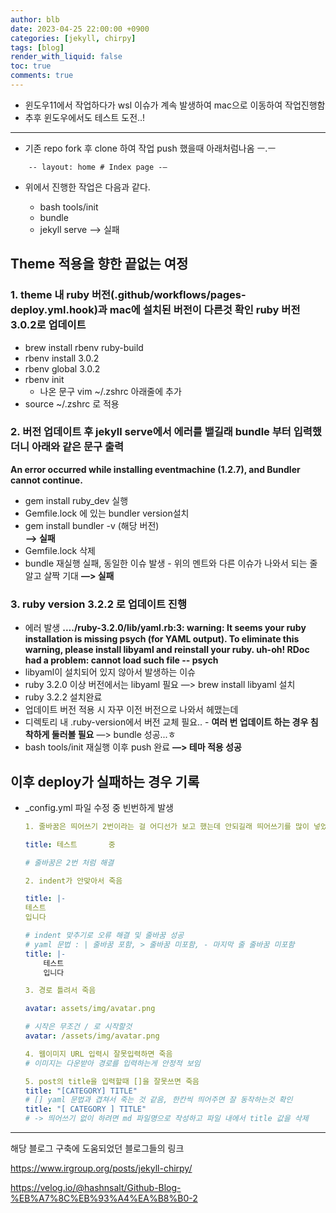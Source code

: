 ```yaml
---
author: blb
date: 2023-04-25 22:00:00 +0900
categories: [jekyll, chirpy]
tags: [blog]
render_with_liquid: false
toc: true
comments: true
---
```


- 윈도우11에서 작업하다가 wsl 이슈가 계속 발생하여 mac으로 이동하여 작업진행함
- 추후 윈도우에서도 테스트 도전..!
  
---
- 기존 repo fork 후 clone 하여 작업 push 했을때 아래처럼나옴 ㅡ.ㅡ
```
	-- layout: home # Index page -—
```

- 위에서 진행한 작업은 다음과 같다.

	- bash tools/init
	- bundle
	- jekyll serve —> 실패

  
## Theme 적용을 향한 끝없는 여정
### 1. theme 내 ruby 버전(.github/workflows/pages-deploy.yml.hook)과 mac에 설치된 버전이 다른것 확인 ruby 버전 3.0.2로 업데이트
- brew install rbenv ruby-build
- rbenv install 3.0.2	
- rbenv global 3.0.2
- rbenv init
	- 나온 문구 vim ~/.zshrc 아래줄에 추가
- source ~/.zshrc 로 적용


### 2. 버전 업데이트 후 jekyll serve에서 에러를 뱉길래 bundle 부터 입력했더니 아래와 같은 문구 출력
**An error occurred while installing eventmachine (1.2.7), and Bundler cannot continue.**
- gem install ruby_dev 실행
- Gemfile.lock 에 있는 bundler version설치
- gem install bundler -v (해당 버전)	
	**—> 실패**
- Gemfile.lock 삭제
- bundle 재실행 실패, 동일한 이슈 발생
		- 위의 멘트와 다른 이슈가 나와서 되는 줄 알고 살짝 기대
**—> 실패**

### 3.  ruby version 3.2.2 로 업데이트 진행
- 에러 발생
**..../ruby-3.2.0/lib/yaml.rb:3: warning: It seems your ruby installation is missing psych (for YAML output).
To eliminate this warning, please install libyaml and reinstall your ruby.
uh-oh! RDoc had a problem:
cannot load such file -- psych**
- libyaml이 설치되어 있지 않아서 발생하는 이슈
- ruby 3.2.0 이상 버전에서는 libyaml 필요
—> brew install libyaml 설치
- ruby 3.2.2 설치완료
- 업데이트 버전 적용 시 자꾸 이전 버전으로 나와서 헤맸는데
- 디렉토리 내 .ruby-version에서 버전 교체 필요..
		- **여러 번 업데이트 하는 경우 침착하게 둘러볼 필요**
—> bundle 성공...ㅎ
- bash tools/init 재실행 이후 push 완료
**—> 테마 적용 성공**



## 이후 deploy가 실패하는 경우 기록
- _config.yml 파일 수정 중 빈번하게 발생

	```yaml
	1. 줄바꿈은 띄어쓰기 2번이라는 걸 어디선가 보고 했는데 안되길래 띄어쓰기를 많이 넣었더니 왜 인지 명확하지 않지만 죽음

	title: 테스트       중
	
	# 줄바꿈은 2번 처럼 해결

	2. indent가 안맞아서 죽음

	title: |-
	테스트
	입니다 
	
	# indent 맞추기로 오류 해결 및 줄바꿈 성공
	# yaml 문법 : | 줄바꿈 포함, > 줄바꿈 미포함, - 마지막 줄 줄바꿈 미포함
	title: |-
		테스트
		입니다

	3. 경로 틀려서 죽음

	avatar: assets/img/avatar.png

	# 시작은 무조건 / 로 시작할것
	avatar: /assets/img/avatar.png

	4. 웹이미지 URL 입력시 잘못입력하면 죽음 
	# 이미지는 다운받아 경로를 입력하는게 안정적 보임

	5. post의 title을 입력할때 []을 잘못쓰면 죽음
	title: "[CATEGORY] TITLE"
	# [] yaml 문법과 겹쳐서 죽는 것 같음, 한칸씩 띄어주면 잘 동작하는것 확인
	title: "[ CATEGORY ] TITLE"
	# -> 띄어쓰기 없이 하려면 md 파일명으로 작성하고 파일 내에서 title 값을 삭제
	```
      



---
해당 블로그 구축에 도움되었던 블로그들의 링크

https://www.irgroup.org/posts/jekyll-chirpy/

https://velog.io/@hashnsalt/Github-Blog-%EB%A7%8C%EB%93%A4%EA%B8%B0-2